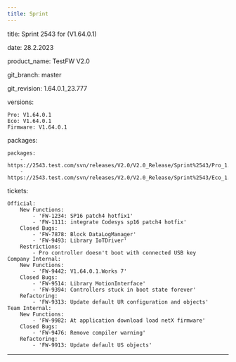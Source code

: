 ```yaml
---
title: Sprint
---
```

title: Sprint 2543 for (V1.64.0.1)


date: 28.2.2023


product_name: TestFW V2.0


git_branch: master


git_revision: 1.64.0.1_23.777


versions:

    Pro: V1.64.0.1
    Eco: V1.64.0.1
    Firmware: V1.64.0.1

packages:

    packages:
        - https://2543.test.com/svn/releases/V2.0/V2.0_Release/Sprint%2543/Pro_1.64.0.1_23.777.seco
        - https://2543.test.com/svn/releases/V2.0/V2.0_Release/Sprint%2543/Eco_1.64.0.1_23.777.seco

tickets:

    Official:
        New Functions:
            - 'FW-1234: SP16 patch4 hotfix1'
            - 'FW-1111: integrate Codesys sp16 patch4 hotfix'
        Closed Bugs:
            - 'FW-7878: Block DataLogManager'
            - 'FW-9493: Library IoTDriver'
        Restrictions:
            - Pro controller doesn't boot with connected USB key
    Company Internal:
        New Functions:
            - 'FW-9442: V1.64.0.1.Works 7'
        Closed Bugs:
            - 'FW-9514: Library MotionInterface'
            - 'FW-9394: Controllers stuck in boot state forever'
        Refactoring:
            - 'FW-9313: Update default UR configuration and objects'
    Team Internal:
        New Functions:
            - 'FW-9982: At application download load netX firmware'
        Closed Bugs:
            - 'FW-9476: Remove compiler warning'
        Refactoring:
            - 'FW-9913: Update default US objects'

---